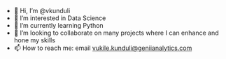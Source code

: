 - 👋 Hi, I’m @vkunduli
- 👀 I’m interested in Data Science
- 🌱 I’m currently learning Python
- 💞️ I’m looking to collaborate on many projects where I can enhance and hone my skills
- 📫 How to reach me: email vukile.kunduli@geniianalytics.com

<!---
vkunduli/vkunduli is a ✨ special ✨ repository because its `README.md` (this file) appears on your GitHub profile.
You can click the Preview link to take a look at your changes.
--->
